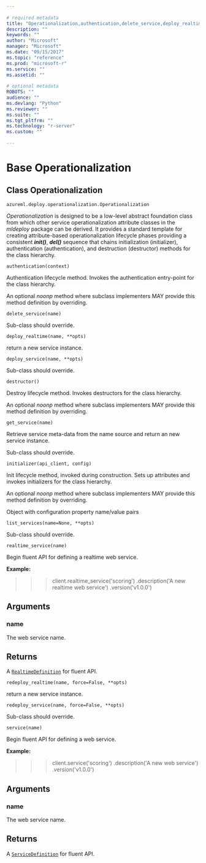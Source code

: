 ```yaml
--- 
 
# required metadata 
title: "Operationalization,authentication,delete_service,deploy_realtime,deploy_service,destructor,get_service,initializer,list_services,realtime_service,redeploy_realtime,redeploy_service,service: Base Operationalization Definition" 
description: "" 
keywords: "" 
author: "Microsoft" 
manager: "Microsoft" 
ms.date: "09/15/2017" 
ms.topic: "reference" 
ms.prod: "microsoft-r" 
ms.service: "" 
ms.assetid: "" 
 
# optional metadata 
ROBOTS: "" 
audience: "" 
ms.devlang: "Python" 
ms.reviewer: "" 
ms.suite: "" 
ms.tgt_pltfrm: "" 
ms.technology: "r-server" 
ms.custom: "" 
 
---
```


# Base Operationalization


## Class Operationalization



```
azureml.deploy.operationalization.Operationalization
```




*Operationalization* is designed to be a low-level abstract foundation class
from which other service operationalization attribute classes in the
*mldeploy* package can be derived. It provides a standard template for
creating attribute-based operationalization lifecycle phases providing a
consistent  *__init()__*, *__del()__* sequence that chains initialization
(initializer), authentication (authentication), and destruction (destructor)
methods for the class hierarchy.



```
authentication(context)
```




Authentication lifecycle method. Invokes the authentication entry-point
for the class hierarchy.

An optional _noonp_ method where subclass implementers MAY provide this
method definition by overriding.



```
delete_service(name)
```




Sub-class should override.



```
deploy_realtime(name, **opts)
```




return a new service instance.



```
deploy_service(name, **opts)
```




Sub-class should override.



```
destructor()
```




Destroy lifecycle method. Invokes destructors for the class hierarchy.

An optional _noonp_ method where subclass implementers MAY provide this
method definition by overriding.



```
get_service(name)
```




Retrieve service meta-data from the name source and return an new
service instance.

Sub-class should override.



```
initializer(api_client, config)
```




Init lifecycle method, invoked during construction. Sets up attributes
and invokes initializers for the class hierarchy.

An optional _noonp_ method where subclass implementers MAY provide this
method definition by overriding.

Object with configuration property name/value pairs



```
list_services(name=None, **opts)
```




Sub-class should override.



```
realtime_service(name)
```




Begin fluent API for defining a realtime web service.

**Example:**

>>> client.realtime_service('scoring')
      .description('A new realtime web service')
      .version('v1.0.0')


## Arguments


### name

The web service name.


## Returns

A [`RealtimeDefinition`](realtime-definition.md#RealtimeDefinition) for fluent API.



```
redeploy_realtime(name, force=False, **opts)
```




return a new service instance.



```
redeploy_service(name, force=False, **opts)
```




Sub-class should override.



```
service(name)
```




Begin fluent API for defining a web service.

**Example:**

>>> client.service('scoring')
      .description('A new web service')
      .version('v1.0.0')


## Arguments


### name

The web service name.


## Returns

A [`ServiceDefinition`](service-definition.md#ServiceDefinition) for fluent API.
